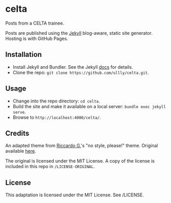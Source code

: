 # celta

Posts from a CELTA trainee. 

Posts are published using the [Jekyll](https://jekyllrb.com) blog-aware, static site generator. 
Hosting is with GitHub Pages. 

## Installation 

* Install Jekyll and Bundler. See the Jekyll [docs](https://jekyllrb.com/docs/) for details.
* Clone the repo: `git clone https://github.com/ullly/celta.git`.

## Usage

* Change into the repo directory: `cd celta`.
* Build the site and make it available on a local server: `bundle exec jekyll serve`.
* Browse to `http://localhost:4000/celta/`.

## Credits

An adapted theme from [Riccardo G.](https://github.com/riggraz)'s "no style, please!" theme. Original available 
[here](https://github.com/riggraz/no-style-please).

The original is licensed under the MIT License. A copy of the license is included in this repo in `/LICENSE-ORIGINAL`.

## License

This adaptation is licensed under the MIT License. See /LICENSE.
